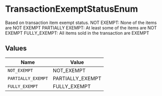 # TransactionExemptStatusEnum

Based on transaction item exempt status.
NOT EXEMPT: None of the items are NOT EXEMPT
PARTIALLY EXEMPT: At least some of the items are NOT EXEMPT
FULLY_EXEMPT: All items sold in the transaction are EXEMPT


## Values

| Name               | Value              |
| ------------------ | ------------------ |
| `NOT_EXEMPT`       | NOT_EXEMPT         |
| `PARTIALLY_EXEMPT` | PARTIALLY_EXEMPT   |
| `FULLY_EXEMPT`     | FULLY_EXEMPT       |